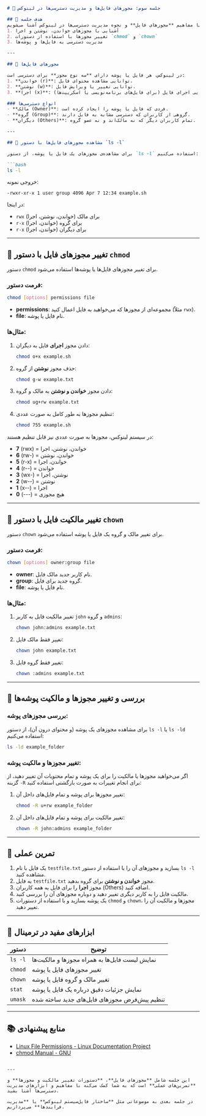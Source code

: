```markdown
# 🧩 جلسه سوم: مجوزهای فایل‌ها و مدیریت دسترسی‌ها در لینوکس

## 🎯 هدف جلسه
در این جلسه با مفاهیم **مجوزهای فایل** و نحوه مدیریت دسترسی‌ها در لینوکس آشنا می‌شویم:
1. آشنایی با مجوزهای خواندن، نوشتن و اجرا
2. تغییر مجوزها با استفاده از دستورات `chmod` و `chown`
3. مدیریت دسترسی به فایل‌ها و پوشه‌ها

---

## 🔐 مجوزهای فایل‌ها

در لینوکس، هر فایل یا پوشه دارای **سه نوع مجوز** برای دسترسی است:
1. **خواندن (r)**: توانایی مشاهده محتوای فایل.
2. **نوشتن (w)**: توانایی تغییر یا ویرایش فایل.
3. **اجرا (x)**: توانایی اجرای فایل (برای فایل‌های برنامه‌نویسی یا اسکریپت‌ها).

### انواع دسترسی‌ها
- **مالک (Owner)**: فردی که فایل یا پوشه را ایجاد کرده است.
- **گروه (Group)**: گروهی از کاربران که دسترسی مشابه به فایل دارند.
- **دیگران (Others)**: تمام کاربران دیگر که نه مالک‌اند و نه عضو گروه.

---

## 📝 مشاهده مجوزهای فایل‌ها با دستور `ls -l`

برای مشاهده‌ی مجوزهای یک فایل یا پوشه، از دستور `ls -l` استفاده می‌کنیم:

```bash
ls -l
```

خروجی نمونه:

```
-rwxr-xr-x 1 user group 4096 Apr 7 12:34 example.sh
```

در اینجا:
- `rwx` برای مالک (خواندن، نوشتن، اجرا)
- `r-x` برای گروه (خواندن، اجرا)
- `r-x` برای دیگران (خواندن، اجرا)

---

## 🔧 تغییر مجوزهای فایل با دستور `chmod`

دستور `chmod` برای تغییر مجوزهای فایل‌ها یا پوشه‌ها استفاده می‌شود.

### فرمت دستور:

```bash
chmod [options] permissions file
```

- **permissions**: مجموعه‌ای از مجوزها که می‌خواهید به فایل اعمال کنید (مثلاً `rwx`).
- **file**: نام فایل یا پوشه.

### مثال‌ها:

1. دادن مجوز **اجرای** فایل به دیگران:
   ```bash
   chmod o+x example.sh
   ```

2. حذف مجوز **نوشتن** از گروه:
   ```bash
   chmod g-w example.txt
   ```

3. دادن مجوز **خواندن و نوشتن** به مالک و گروه:
   ```bash
   chmod ug+rw example.txt
   ```

4. تنظیم مجوزها به طور کامل به صورت عددی:
   ```bash
   chmod 755 example.sh
   ```

در سیستم لینوکس، مجوزها به صورت عددی نیز قابل تنظیم هستند:
- **7** (rwx) = خواندن، نوشتن، اجرا
- **6** (rw-) = خواندن، نوشتن
- **5** (r-x) = خواندن، اجرا
- **4** (r--) = خواندن
- **3** (wx-) = نوشتن، اجرا
- **2** (w--) = نوشتن
- **1** (x--) = اجرا
- **0** (---) = هیچ مجوزی

---

## 👥 تغییر مالکیت فایل با دستور `chown`

دستور `chown` برای تغییر مالک و گروه یک فایل یا پوشه استفاده می‌شود.

### فرمت دستور:

```bash
chown [options] owner:group file
```

- **owner**: نام کاربر جدید مالک فایل.
- **group**: گروه جدید برای فایل.
- **file**: نام فایل یا پوشه.

### مثال‌ها:

1. تغییر مالکیت فایل به کاربر `john` و گروه `admins`:
   ```bash
   chown john:admins example.txt
   ```

2. تغییر فقط مالک فایل:
   ```bash
   chown john example.txt
   ```

3. تغییر فقط گروه فایل:
   ```bash
   chown :admins example.txt
   ```

---

## 📂 بررسی و تغییر مجوزها و مالکیت پوشه‌ها

### بررسی مجوزهای پوشه:
برای مشاهده مجوزهای یک پوشه (و محتوای درون آن)، از دستور `ls -l` یا `ls -ld` استفاده می‌کنیم:

```bash
ls -ld example_folder
```

### تغییر مجوزها و مالکیت پوشه:
اگر می‌خواهید مجوزها یا مالکیت را برای یک پوشه و تمام محتویات آن تغییر دهید، از گزینه `-R` برای انجام تغییرات به صورت بازگشتی استفاده کنید:

1. تغییر مجوزها برای پوشه و تمام فایل‌های داخل آن:
   ```bash
   chmod -R u+rw example_folder
   ```

2. تغییر مالکیت برای پوشه و تمام فایل‌های داخل آن:
   ```bash
   chown -R john:admins example_folder
   ```

---

## 🎯 تمرین عملی

1. یک فایل با نام `testfile.txt` بسازید و مجوزهای آن را با استفاده از دستور `ls -l` مشاهده کنید.
2. به فایل `testfile.txt` مجوز **خواندن و نوشتن** برای گروه بدهید.
3. مجوز **اجرا** را برای فایل به همه کاربران (Others) اضافه کنید.
4. مالکیت فایل را به کاربر دیگری تغییر دهید و دوباره مجوزهای آن را بررسی کنید.
5. یک پوشه بسازید و با استفاده از دستورات `chmod` و `chown`، مجوزها و مالکیت آن را تغییر دهید.

---

## 🧰 ابزارهای مفید در ترمینال

| دستور            | توضیح                                                 |
|-------------------|--------------------------------------------------------|
| `ls -l`           | نمایش لیست فایل‌ها به همراه مجوزها و مالکیت‌ها        |
| `chmod`           | تغییر مجوزهای فایل یا پوشه                            |
| `chown`           | تغییر مالک و گروه فایل یا پوشه                        |
| `stat`            | نمایش جزئیات دقیق درباره یک فایل یا پوشه             |
| `umask`           | تنظیم پیش‌فرض مجوزهای فایل‌های جدید ساخته شده       |

---

## 📚 منابع پیشنهادی

- [Linux File Permissions - Linux Documentation Project](https://www.tldp.org/LDP/intro-linux/html/)
- [chmod Manual - GNU](https://www.gnu.org/software/coreutils/manual/html_node/chmod-invocation.html)
```

---

این جلسه شامل **مجوزهای فایل**، **دستورات تغییر مالکیت و مجوزها** و **تمرین‌های عملی** است که به شما کمک می‌کنه با مفاهیم و ابزارهای مدیریت دسترسی‌ها آشنا بشید.

در جلسه بعدی به موضوعاتی مثل **ساختار فایل‌سیستم لینوکس** یا **مدیریت فرایندها** می‌پردازیم.
